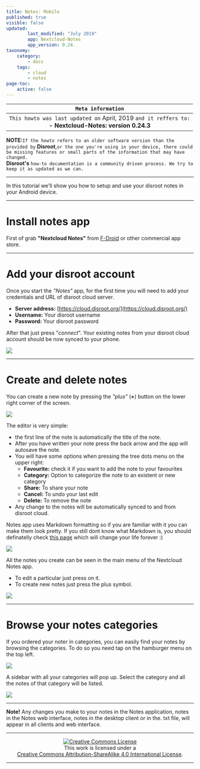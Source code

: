```yaml
---
title: Notes: Mobile
published: true
visible: false
updated:
        last_modified: "July 2019"
        app: Nextcloud-Notes
        app_version: 0.24.
taxonomy:
    category:
        - docs
    tags:
        - cloud
        - notes
page-toc:
    active: false
---
```

|```Meta information```|
|:--:|
|```This howto was last updated on``` April, 2019 ```and it reffers to:```<br>**- Nextcloud-Notes: version 0.24.3**|

**NOTE:**```If the howto refers to an older software version than the provided by``` **Disroot**,```or the one you're using in your device, there could be missing features or small parts of the information that may have changed.```<br> **Disroot's** ```how-to documentation is a community driven process. We try to keep it as updated as we can.```

---

In this tutorial we'll show you how to setup and use your disroot notes in your Android device.

----------

# Install notes app

First of grab **"Nextcloud Notes"** from [F-Droid](https://f-droid.org/packages/it.niedermann.owncloud.notes/) or other commercial app store.    

---

# Add your disroot account

Once you start the *"Notes"* app, for the first time you will need to add your credentials and URL of disroot cloud server.


- **Server address:** [https://cloud.disroot.org/](https://cloud.disroot.org/)
- **Username:** Your disroot username
- **Password:** Your disroot password

After that just press "*connect*".
Your existing notes from your disroot cloud account should be now synced to your phone.

![](en/nextcloud_notes1.png)

---

# Create and delete notes

You can create a new note by pressing the *"plus"* (**+**) button on the lower right corner of the screen.

![](en/nextcloud_notes2.png)

The editor is very simple:

* the first line of the note is automatically the title of the note.
* After you have written your note press the back arrow and the app will autosave the note.
* You will have some options when pressing the tree dots menu on the upper right:
  * **Favourite:** check it if you want to add the note to your favourites
  * **Category:** Option to categorize the note to an existent or new category
  * **Share:** To share your note
  * **Cancel:** To undo your last edit
  * **Delete:** To remove the note
* Any change to the notes will be automatically synced to and from disroot cloud.

Notes app uses Markdown formatting so if you are familiar with it you can make them look pretty. If you still dont know what Markdown is, you should definatelly check [this page](http://lifehacker.com/5943320/what-is-markdown-and-why-is-it-better-for-my-to-do-lists-and-notes) which will change your life forever :)

![](en/nextcloud_notes1.gif)

All the notes you create can be seen in the main menu of the Nextcloud Notes app.

* To edit a particular just press on it.
* To create new notes just press the plus symbol.


![](en/nextcloud_notes3.png)

---

# Browse your notes categories

If you ordered your noter in categories, you can easily find your notes by browsing the categories.
To do so you need tap on the hamburger menu on the top left.

![](en/nextcloud_notes4.png)

A sidebar with all your categories will pop up.
Select the category and all the notes of that category will be listed.

![](en/nextcloud_notes5.png)

---

**Note!** Any changes you make to your notes in the Notes application, notes in the Notes web interface, notes in the desktop client or in the. txt file, will appear in all clients and web interface.

---

 <center><a rel="license" href="http://creativecommons.org/licenses/by- sa/4.0/"><img alt="Creative Commons License" style="border-width:0" src="https://i.creativecommons.org/l/by-sa/4.0/88x31.png" /></a><br />This work is licensed under a <br><a rel="license" href="http://creativecommons.org/licenses/by-sa/4.0/">Creative Commons Attribution-ShareAlike 4.0 International License</a>.</center>

---
